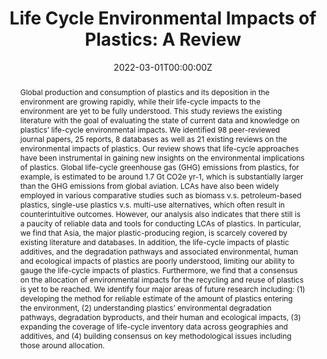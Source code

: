 ---
abstract: "Global production and consumption of plastics and its deposition in the environment are growing rapidly, while their life-cycle impacts to the environment are yet to be fully understood. This study reviews the existing literature with the goal of evaluating the state of current data and knowledge on plastics’ life-cycle environmental impacts. We identified 98 peer-reviewed journal papers, 25 reports, 8 databases as well as 21 existing reviews on the environmental impacts of plastics. Our review shows that life-cycle approaches have been instrumental in gaining new insights on the environmental implications of plastics. Global life-cycle greenhouse gas (GHG) emissions from plastics, for example, is estimated to be around 1.7 Gt CO2e yr-1, which is substantially larger than the GHG emissions from global aviation. LCAs have also been widely employed in various comparative studies such as biomass v.s. petroleum-based plastics, single-use plastics v.s. multi-use alternatives, which often result in counterintuitive outcomes. However, our analysis also indicates that there still is a paucity of reliable data and tools for conducting LCAs of plastics. In particular, we find that Asia, the major plastic-producing region, is scarcely covered by existing literature and databases. In addition, the life-cycle impacts of plastic additives, and the degradation pathways and associated environmental, human and ecological impacts of plastics are poorly understood, limiting our ability to gauge the life-cycle impacts of plastics. Furthermore, we find that a consensus on the allocation of environmental impacts for the recycling and reuse of plastics is yet to be reached. We identify four major areas of future research including: (1) developing the method for reliable estimate of the amount of plastics entering the environment, (2) understanding plastics’ environmental degradation pathways, degradation byproducts, and their human and ecological impacts, (3) expanding the coverage of life-cycle inventory data across geographies and additives, and (4) building consensus on key methodological issues including those around allocation."
authors:
- Paul Rikhter
- Ilayda Dinc
- Yirui Zhang
- Ted Jiang
- Bobby Miyashiro
- Shelby Walsh
- Ruoyu Wang
- Yvonne Dinh
- Sangwon Suh
date: "2022-03-01T00:00:00Z"
doi: "https://doi.org/10.6028/NIST.GCR.22-032"
featured: false
image:
  caption: 'Image credit: [**Unsplash**](https://unsplash.com/photos/multicolored-abstract-painting-9vcEn3BJyy8)'
  focal_point: ""
  preview_only: false
links:
- name: PDF
  url: pdf_files/NIST.GCR.22-032.pdf
- name: Slide
  url: pdf_files/VitalMetrics_NIST Deliverable_Slides_LCA_of_Plastics.pdf
projects:
- internal-project
publication: National Institute of Standards and Technology
publication_short: NIST
publication_types:
- 4
publishDate: "2022-03-01T00:00:00Z"
summary: Lorem ipsum dolor sit amet, consectetur adipiscing elit. Duis posuere tellus
  ac convallis placerat. Proin tincidunt magna sed ex sollicitudin condimentum.
tags:
- Plastic
- Life Cycle Assessment
- Materials
title: "Life Cycle Environmental Impacts of Plastics: A Review"
---